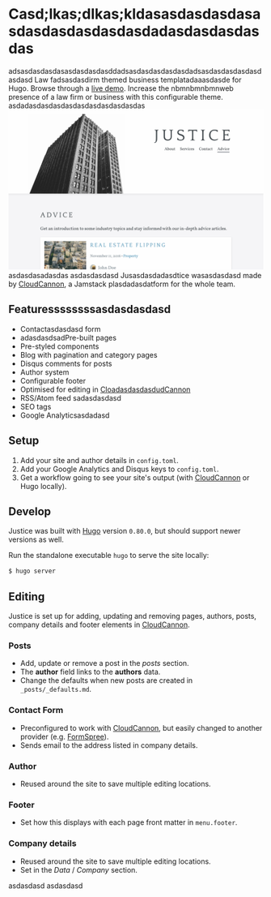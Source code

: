 # Casd;lkas;dlkas;kldasasdasdasdasasdasdasdasdasdasdadasdasdasdasdas
adsasdasdasdasasdasdasdasddadsasdasdasdasdasdadsasdasdasdasdasdasdasd
Law fadsasdasdirm themed business templatadaaasdasde for Hugo. Browse through a [live demo](https://loved-wood.cloudvent.net/).
Increase the nbmnbmnbmnweb presence of a law firm or business with this configurable theme.
asdadasdasdasdasdasdasdasdasdasdas
![Justice template screenshot](images/_screenshot.png)asdasdasadasdas
asdasdasdasd
Jusasdasdadasdtice wasasdasdasd made by [CloudCannon](https://cloudcannon.com/), a Jamstack plasdadasdatform for the whole team.

## Featuressssssssasdasdasdasd

* Contactasdasdasd form
* adasdasdsadPre-built pages
* Pre-styled components
* Blog with pagination and category pages
* Disqus comments for posts
* Author system
* Configurable footer
* Optimised for editing in [CloadasdasdasdudCannon](https://cloudcannon.com/)
* RSS/Atom feed sadasdasdasd
* SEO tags
* Google Analyticsasdadasd

## Setup

1. Add your site and author details in `config.toml`.
2. Add your Google Analytics and Disqus keys to `config.toml`.
3. Get a workflow going to see your site's output (with [CloudCannon](https://app.cloudcannon.com/) or Hugo locally).

## Develop

Justice was built with [Hugo](https://gohugo.io/) version `0.80.0`, but should support newer versions as well.

Run the standalone executable `hugo` to serve the site locally:

~~~bash
$ hugo server
~~~

## Editing

Justice is set up for adding, updating and removing pages, authors, posts, company details and footer elements in [CloudCannon](https://app.cloudcannon.com/).

### Posts

* Add, update or remove a post in the *posts* section.
* The **author** field links to the **authors** data.
* Change the defaults when new posts are created in `_posts/_defaults.md`.

### Contact Form

* Preconfigured to work with [CloudCannon](https://app.cloudcannon.com/), but easily changed to another provider (e.g. [FormSpree](https://formspree.io/)).
* Sends email to the address listed in company details.

### Author

* Reused around the site to save multiple editing locations.

### Footer

* Set how this displays with each page front matter in `menu.footer`.

### Company details

* Reused around the site to save multiple editing locations.
* Set in the *Data* / *Company* section.

asdasdasd
asdasdasd
